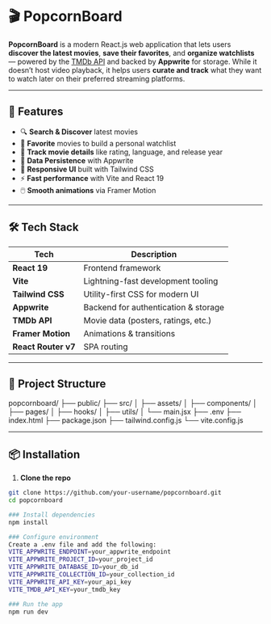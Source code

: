 # 🎬 PopcornBoard

**PopcornBoard** is a modern React.js web application that lets users **discover the latest movies**, **save their favorites**, and **organize watchlists** — powered by the [TMDb API](https://www.themoviedb.org/) and backed by **Appwrite** for storage. While it doesn’t host video playback, it helps users **curate and track** what they want to watch later on their preferred streaming platforms.

---

## 🚀 Features

- 🔍 **Search & Discover** latest movies
- 🧡 **Favorite** movies to build a personal watchlist
- 🎯 **Track movie details** like rating, language, and release year
- 📁 **Data Persistence** with Appwrite
- 🎨 **Responsive UI** built with Tailwind CSS
- ⚡ **Fast performance** with Vite and React 19
- 🖱️ **Smooth animations** via Framer Motion

---

## 🛠️ Tech Stack

| Tech                | Description                          |
| ------------------- | ------------------------------------ |
| **React 19**        | Frontend framework                   |
| **Vite**            | Lightning-fast development tooling   |
| **Tailwind CSS**    | Utility-first CSS for modern UI      |
| **Appwrite**        | Backend for authentication & storage |
| **TMDb API**        | Movie data (posters, ratings, etc.)  |
| **Framer Motion**   | Animations & transitions             |
| **React Router v7** | SPA routing                          |

---

## 🧩 Project Structure

popcornboard/
├── public/
├── src/
│ ├── assets/
│ ├── components/
│ ├── pages/
│ ├── hooks/
│ ├── utils/
│ └── main.jsx
├── .env
├── index.html
├── package.json
├── tailwind.config.js
└── vite.config.js

---

## 📦 Installation

1. **Clone the repo**

```bash
git clone https://github.com/your-username/popcornboard.git
cd popcornboard

### Install dependencies
npm install

### Configure environment
Create a .env file and add the following:
VITE_APPWRITE_ENDPOINT=your_appwrite_endpoint
VITE_APPWRITE_PROJECT_ID=your_project_id
VITE_APPWRITE_DATABASE_ID=your_db_id
VITE_APPWRITE_COLLECTION_ID=your_collection_id
VITE_APPWRITE_API_KEY=your_api_key
VITE_TMDB_API_KEY=your_tmdb_key

### Run the app
npm run dev
```
